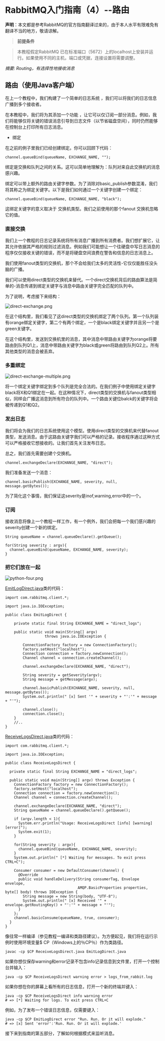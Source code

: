 # RabbitMQ入门指南（4）--路由

**声明**：本文都是参考RabbitMQ的官方指南翻译过来的，由于本人水平有限难免有翻译不当的地方，敬请谅解。

> **前提条件**

> 本教程假定RabbitMQ 已在标准端口（5672）上的localhost上安装并运行。如果使用不同的主机，端口或凭据，连接设置将需要调整。 

*摘要: Routing，有选择性地接收消息*

## 路由（使用Java客户端）

在上一个教程中，我们构建了一个简单的日志系统 ，我们可以将我们的日志信息广播到多个接收者。

在本教程中，我们将为其添加一个功能 ，让它可以仅订阅一部分消息。例如，我们将能够仅将关键的错误消息引导到日志文件（以节省磁盘空间），同时仍然能够在控制台上打印所有日志消息。

- 绑定

在之前的例子里我们已经创建绑定。你可以回顾下代码：

	channel.queueBind(queueName, EXCHANGE_NAME, "");

绑定是交换和队列之间的关系。这可以简单地理解为：队列对来自此交换机的消息感兴趣。

绑定可以带上额外的路由关键字参数。为了消除对basic_publish参数混淆，我们将其称之为绑定关键字。以下是我们如何通过一个关键字创建一个绑定：

	channel.queueBind(queueName, EXCHANGE_NAME, "black");

这绑定关键字的意义取决于 交换机类型。我们之前使用的那个fanout 交换机忽略它的值。

### 直接交换

我们上一个教程的日志记录系统将所有消息广播到所有消费者。我们想扩展它，让其允许依据其严格的规则过滤消息。例如我们可能想让一个往硬盘中写日志消息的程序仅仅接收关键的错误，而不是将硬盘空间浪费在警告和信息的日志消息上。 

我们使用fanout类型的交换机，那个不会给我们太多的灵活性-它仅仅能胜任没头脑的广播。

我们可以使用direct类型的交换机来替代。一个direct交换机背后的路由算法是简单的-消息传递到绑定关键字与消息中路由关键字完全匹配的队列中。

为了说明，考虑接下来结构：

![direct-exchange.png](http://www.rabbitmq.com/img/tutorials/direct-exchange.png)

在这个结构里，我们看见了这direct类型的交换机绑定了两个队列。第一个队列装有orange绑定关键字，第二个有两个绑定，一个是black绑定关键字并且另一个是green关键字。 

在这个结构里，发送到交换机里的消息，其中消息中带路由关键字为orange将要路由到队列Q1上，消息中带路由关键字为black或green将路由到队列Q2上。所有其他类型的消息会被丢弃。

### 多重绑定

![direct-exchange-multiple.png](http://www.rabbitmq.com/img/tutorials/direct-exchange-multiple.png)

将一个绑定关键字绑定到多个队列是完全合法的。在我们例子中使用绑定关键字black将X和Q1绑定在一起。在这种情况下，direct类型的交换机与fanout类型相似，同样会广播这消息到所有符合的队列中。一个路由关键位balck的关键字将会被传递到Q1和Q2。

### 发出日志

我们将会为我们的日志系统使用这个模型。使用direct类型的交换机来代替fanout类型，发送消息。由于这路由关键字我们可以严格的记录。接收程序通过这种方式可以严格接收它想接收的。让我们首先关注发布日志。

 总之，我们首先需要创建个交换机。

	channel.exchangeDeclare(EXCHANGE_NAME, "direct");

我们准备发送一个消息：

	channel.basicPublish(EXCHANGE_NAME, severity, null, message.getBytes());

为了简化这个事情，我们保证这severity是inof,warning,error中的一个。

### 订阅

接收消息将像上一个教程一样工作，有一个例外，我们会把每一个我们感兴趣的severity创建一个新的绑定。

	String queueName = channel.queueDeclare().getQueue();
	
	for(String severity : argv){
	  channel.queueBind(queueName, EXCHANGE_NAME, severity);
	}

### 把它们放在一起

![python-four.png](http://www.rabbitmq.com/img/tutorials/python-four.png)

[EmitLogDirect.java](https://github.com/rabbitmq/rabbitmq-tutorials/blob/master/java/EmitLogDirect.java)类的代码：

	import com.rabbitmq.client.*;
	
	import java.io.IOException;
	
	public class EmitLogDirect {
	
	    private static final String EXCHANGE_NAME = "direct_logs";
	
	    public static void main(String[] argv)
	                  throws java.io.IOException {
	
	        ConnectionFactory factory = new ConnectionFactory();
	        factory.setHost("localhost");
	        Connection connection = factory.newConnection();
	        Channel channel = connection.createChannel();
	
	        channel.exchangeDeclare(EXCHANGE_NAME, "direct");
	
	        String severity = getSeverity(argv);
	        String message = getMessage(argv);
	
	        channel.basicPublish(EXCHANGE_NAME, severity, null, message.getBytes());
	        System.out.println(" [x] Sent '" + severity + "':'" + message + "'");
	
	        channel.close();
	        connection.close();
	    }
	    //..
	}

[ReceiveLogsDirect.java](https://github.com/rabbitmq/rabbitmq-tutorials/blob/master/java/ReceiveLogsDirect.java)类的代码：

	import com.rabbitmq.client.*;
	
	import java.io.IOException;
	
	public class ReceiveLogsDirect {
	
	  private static final String EXCHANGE_NAME = "direct_logs";
	
	  public static void main(String[] argv) throws Exception {
	    ConnectionFactory factory = new ConnectionFactory();
	    factory.setHost("localhost");
	    Connection connection = factory.newConnection();
	    Channel channel = connection.createChannel();
	
	    channel.exchangeDeclare(EXCHANGE_NAME, "direct");
	    String queueName = channel.queueDeclare().getQueue();
	
	    if (argv.length < 1){
	      System.err.println("Usage: ReceiveLogsDirect [info] [warning] [error]");
	      System.exit(1);
	    }
	
	    for(String severity : argv){
	      channel.queueBind(queueName, EXCHANGE_NAME, severity);
	    }
	    System.out.println(" [*] Waiting for messages. To exit press CTRL+C");
	
	    Consumer consumer = new DefaultConsumer(channel) {
	      @Override
	      public void handleDelivery(String consumerTag, Envelope envelope,
	                                 AMQP.BasicProperties properties, byte[] body) throws IOException {
	        String message = new String(body, "UTF-8");
	        System.out.println(" [x] Received '" + envelope.getRoutingKey() + "':'" + message + "'");
	      }
	    };
	    channel.basicConsume(queueName, true, consumer);
	  }
	}

像往常一样编译（参见教程一编译和类路径建议）。为方便起见，我们将在运行示例时使用环境变量$ CP（Windows上的％CP％）作为类路径。

	javac -cp $CP ReceiveLogsDirect.java EmitLogDirect.java

如果你想仅保存warning和error记录不包含info记录信息到文件里，打开一个控制台并输入：

	java -cp $CP ReceiveLogsDirect warning error > logs_from_rabbit.log

如果你想在你的屏幕上看所有的日志信息，打开一个新的终端并键入：

	java -cp $CP ReceiveLogsDirect info warning error
	# => [*] Waiting for logs. To exit press CTRL+C

例如，为了发布一个错误日志信息，仅需要键入：

	java -cp $CP EmitLogDirect error "Run. Run. Or it will explode."
	# => [x] Sent 'error':'Run. Run. Or it will explode.'

接下来到指南的第五部分，了解如何根据模式来监听消息。








